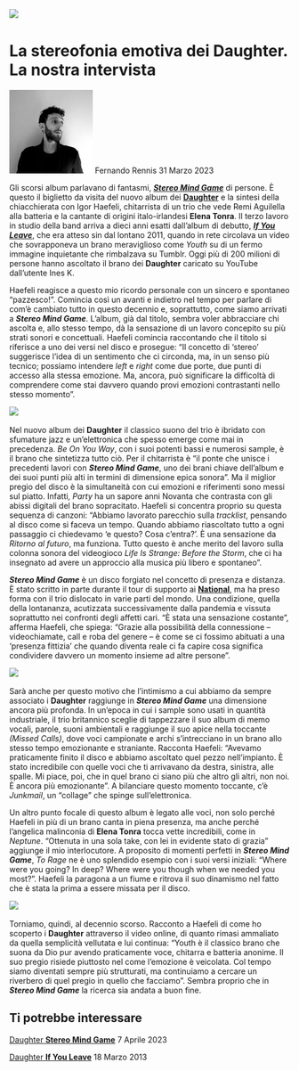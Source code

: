 <img src="/Images/Marika Kochiashvili/Daughter-Party-Press-Shot-by-Marika-Kochiashvili.jpeg">

# La stereofonia emotiva dei Daughter. La nostra intervista

<img src="/Text/Resources/Rennis_SA-150x150.jpg">
Fernando Rennis 31 Marzo 2023

Gli scorsi album parlavano di fantasmi, [***Stereo Mind Game***](https://www.sentireascoltare.com/album/daughter-stereo-mind-game/) di persone. È questo il biglietto da visita del nuovo album dei [**Daughter**](https://www.sentireascoltare.com/artisti/daughter/) e la sintesi della chiacchierata con Igor Haefeli, chitarrista di un trio che vede Remi Aguilella alla batteria e la cantante di origini italo-irlandesi **Elena Tonra**. Il terzo lavoro in studio della band arriva a dieci anni esatti dall’album di debutto, [***If You Leave***](https://www.sentireascoltare.com/album/daughter-if-you-leave/), che era atteso sin dal lontano 2011, quando in rete circolava un video che sovrapponeva un brano meraviglioso come *Youth* su di un fermo immagine inquietante che rimbalzava su Tumblr. Oggi più di 200 milioni di persone hanno ascoltato il brano dei **Daughter** caricato su YouTube dall’utente Ines K.

Haefeli reagisce a questo mio ricordo personale con un sincero e spontaneo “pazzesco!”. Comincia così un avanti e indietro nel tempo per parlare di com’è cambiato tutto in questo decennio e, soprattutto, come siamo arrivati a ***Stereo Mind Game***. L’album, già dal titolo, sembra voler abbracciare chi ascolta e, allo stesso tempo, dà la sensazione di un lavoro concepito su più strati sonori e concettuali. Haefeli comincia raccontando che il titolo si riferisce a uno dei versi nel disco e prosegue: “Il concetto di ‘stereo’ suggerisce l’idea di un sentimento che ci circonda, ma, in un senso più tecnico; possiamo intendere *left* e *right* come due porte, due punti di accesso alla stessa emozione. Ma, ancora, può significare la difficoltà di comprendere come stai davvero quando provi emozioni contrastanti nello stesso momento”.

[<img src="https://i.ytimg.com/vi/6GDzvjRRIkY/maxresdefault.jpg">](https://www.youtube.com/watch?v=6GDzvjRRIkY)

Nel nuovo album dei **Daughter** il classico suono del trio è ibridato con sfumature jazz e un’elettronica che spesso emerge come mai in precedenza. *Be On You Way*, con i suoi potenti bassi e numerosi sample, è il brano che sintetizza tutto ciò. Per il chitarrista è “il ponte che unisce i precedenti lavori con ***Stereo Mind Game***, uno dei brani chiave dell’album e dei suoi punti più alti in termini di dimensione epica sonora”. Ma il miglior pregio del disco è la simultaneità con cui emozioni e riferimenti sono messi sul piatto. Infatti, *Party* ha un sapore anni Novanta che contrasta con gli abissi digitali del brano sopracitato. Haefeli si concentra proprio su questa sequenza di canzoni: “Abbiamo lavorato parecchio sulla *tracklist*, pensando al disco come si faceva un tempo. Quando abbiamo riascoltato tutto a ogni passaggio ci chiedevamo ‘e questo? Cosa c’entra?’. È una sensazione da *Ritorno al futuro*, ma funziona. Tutto questo è anche merito del lavoro sulla colonna sonora del videogioco *Life Is Strange: Before the Storm*, che ci ha insegnato ad avere un approccio alla musica più libero e spontaneo”.

***Stereo Mind Game*** è un disco forgiato nel concetto di presenza e distanza. È stato scritto in parte durante il tour di supporto ai [**National**](https://www.sentireascoltare.com/artisti/the-national/), ma ha preso forma con il trio dislocato in varie parti del mondo. Una condizione, quella della lontananza, acutizzata successivamente dalla pandemia e vissuta soprattutto nei confronti degli affetti cari. “È stata una sensazione costante”, afferma Haefeli, che spiega: “Grazie alla possibilità della connessione – videochiamate, call e roba del genere – è come se ci fossimo abituati a una ‘presenza fittizia’ che quando diventa reale ci fa capire cosa significa condividere davvero un momento insieme ad altre persone”.

<img src="/Images/Marika Kochiashvili/Daughter-photo-3-by-Marika-Kochiashvili.jpeg">

Sarà anche per questo motivo che l’intimismo a cui abbiamo da sempre associato i **Daughter** raggiunge in ***Stereo Mind Game*** una dimensione ancora più profonda. In un’epoca in cui i sample sono usati in quantità industriale, il trio britannico sceglie di tappezzare il suo album di memo vocali, parole, suoni ambientali e raggiunge il suo apice nella toccante *(Missed Calls)*, dove voci campionate e archi s’intrecciano in un brano allo stesso tempo emozionante e straniante. Racconta Haefeli: “Avevamo praticamente finito il disco e abbiamo ascoltato quel pezzo nell’impianto. È stato incredibile con quelle voci che ti arrivavano da destra, sinistra, alle spalle. Mi piace, poi, che in quel brano ci siano più che altro gli altri, non noi. È ancora più emozionante”. A bilanciare questo momento toccante, c’è *Junkmail*, un “collage” che spinge sull’elettronica.

Un altro punto focale di questo album è legato alle voci, non solo perché Haefeli in più di un brano canta in piena presenza, ma anche perché l’angelica malinconia di **Elena Tonra** tocca vette incredibili, come in *Neptune*. “Ottenuta in una sola take, con lei in evidente stato di grazia” aggiunge il mio interlocutore. A proposito di momenti perfetti in ***Stereo Mind Game***, *To Rage* ne è uno splendido esempio con i suoi versi iniziali: “Where were you going? In deep? Where were you though when we needed you most?”. Haefeli la paragona a un fiume e ritrova il suo dinamismo nel fatto che è stata la prima a essere missata per il disco.

[<img src="https://i.ytimg.com/vi/VEpMj-tqixs/hqdefault.jpg">](https://www.youtube.com/watch?v=VEpMj-tqixs)

Torniamo, quindi, al decennio scorso. Racconto a Haefeli di come ho scoperto i **Daughter** attraverso il video online, di quanto rimasi ammaliato da quella semplicità vellutata e lui continua: “Youth è il classico brano che suona da Dio pur avendo praticamente voce, chitarra e batteria anonime. Il suo pregio risiede piuttosto nel come l’emozione è veicolata. Col tempo siamo diventati sempre più strutturati, ma continuiamo a cercare un riverbero di quel pregio in quello che facciamo”. Sembra proprio che in ***Stereo Mind Game*** la ricerca sia andata a buon fine.

## Ti potrebbe interessare


[Daughter **Stereo Mind Game**](https://www.sentireascoltare.com/album/daughter-stereo-mind-game/)
7 Aprile 2023 

[Daughter **If You Leave**](https://www.sentireascoltare.com/album/daughter-if-you-leave/)
18 Marzo 2013 


